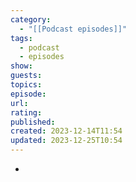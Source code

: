 ```yaml
---
category:
  - "[[Podcast episodes]]"
tags:
  - podcast
  - episodes
show: 
guests: 
topics: 
episode: 
url: 
rating: 
published: 
created: 2023-12-14T11:54
updated: 2023-12-25T10:54
---
```

- 